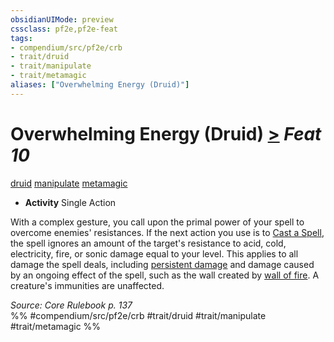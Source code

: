 ```yaml
---
obsidianUIMode: preview
cssclass: pf2e,pf2e-feat
tags:
- compendium/src/pf2e/crb
- trait/druid
- trait/manipulate
- trait/metamagic
aliases: ["Overwhelming Energy (Druid)"]
---
```

# Overwhelming Energy (Druid)  [>](/rules/core-rulebook/chapter-9-playing-the-game.md#Actions "Single Action") *Feat 10*  
[druid](/rules/traits/druid.md)  [manipulate](/rules/traits/manipulate.md)  [metamagic](/rules/traits/metamagic.md)  

- **Activity** Single Action

With a complex gesture, you call upon the primal power of your spell to overcome enemies' resistances. If the next action you use is to [Cast a Spell](/rules/actions/cast-a-spell.md), the spell ignores an amount of the target's resistance to acid, cold, electricity, fire, or sonic damage equal to your level. This applies to all damage the spell deals, including [persistent damage](/rules/conditions.md#Persistent%20Damage) and damage caused by an ongoing effect of the spell, such as the wall created by [wall of fire](/compendium/spells/wall-of-fire.md). A creature's immunities are unaffected.

*Source: Core Rulebook p. 137*  
%% #compendium/src/pf2e/crb #trait/druid #trait/manipulate #trait/metamagic %%